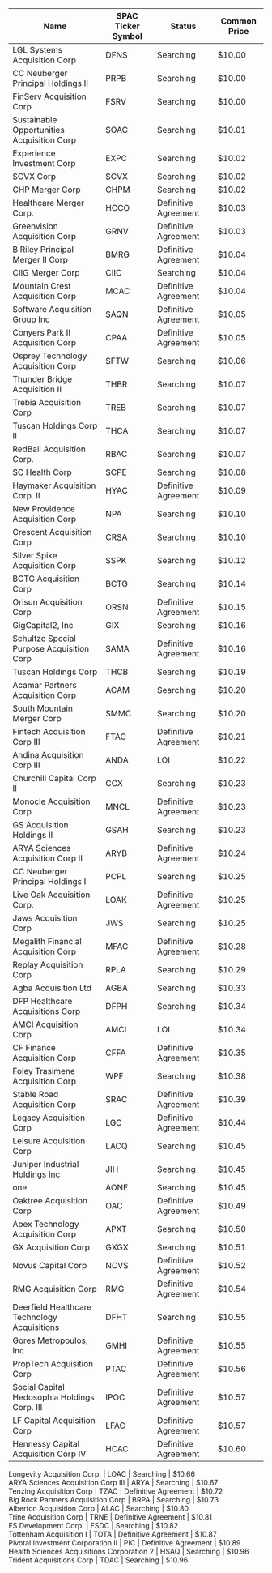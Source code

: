 Name                                         | SPAC Ticker Symbol | Status               | Common Price 
-------------------------------------------- | ------------------ | -------------------- | -------------
LGL Systems Acquisition Corp                 | DFNS               | Searching            | $10.00       
CC Neuberger Principal Holdings II           | PRPB               | Searching            | $10.00       
FinServ Acquisition Corp                     | FSRV               | Searching            | $10.00       
Sustainable Opportunities Acquisition Corp   | SOAC               | Searching            | $10.01       
Experience Investment Corp                   | EXPC               | Searching            | $10.02       
SCVX Corp                                    | SCVX               | Searching            | $10.02       
CHP Merger Corp                              | CHPM               | Searching            | $10.02       
Healthcare Merger Corp.                      | HCCO               | Definitive Agreement | $10.03       
Greenvision Acquisition Corp                 | GRNV               | Definitive Agreement | $10.03       
B Riley Principal Merger II Corp             | BMRG               | Definitive Agreement | $10.04       
CIIG Merger Corp                             | CIIC               | Searching            | $10.04       
Mountain Crest Acquisition Corp              | MCAC               | Definitive Agreement | $10.04       
Software Acquisition Group Inc               | SAQN               | Definitive Agreement | $10.05       
Conyers Park II Acquisition Corp             | CPAA               | Definitive Agreement | $10.05       
Osprey Technology Acquisition Corp           | SFTW               | Searching            | $10.06       
Thunder Bridge Acquisition II                | THBR               | Searching            | $10.07       
Trebia Acquisition Corp                      | TREB               | Searching            | $10.07       
Tuscan Holdings Corp II                      | THCA               | Searching            | $10.07       
RedBall Acquisition Corp.                    | RBAC               | Searching            | $10.07       
SC Health Corp                               | SCPE               | Searching            | $10.08       
Haymaker Acquisition Corp. II                | HYAC               | Definitive Agreement | $10.09       
New Providence Acquisition Corp              | NPA                | Searching            | $10.10       
Crescent Acquisition Corp                    | CRSA               | Searching            | $10.10       
Silver Spike Acquisition Corp                | SSPK               | Searching            | $10.12       
BCTG Acquisition Corp                        | BCTG               | Searching            | $10.14       
Orisun Acquisition Corp                      | ORSN               | Definitive Agreement | $10.15       
GigCapital2, Inc                             | GIX                | Searching            | $10.16       
Schultze Special Purpose Acquisition Corp    | SAMA               | Definitive Agreement | $10.16       
Tuscan Holdings Corp                         | THCB               | Searching            | $10.19       
Acamar Partners Acquisition Corp             | ACAM               | Searching            | $10.20       
South Mountain Merger Corp                   | SMMC               | Searching            | $10.20       
Fintech Acquisition Corp III                 | FTAC               | Definitive Agreement | $10.21       
Andina Acquisition Corp III                  | ANDA               | LOI                  | $10.22       
Churchill Capital Corp II                    | CCX                | Searching            | $10.23       
Monocle Acquisition Corp                     | MNCL               | Definitive Agreement | $10.23       
GS Acquisition Holdings II                   | GSAH               | Searching            | $10.23       
ARYA Sciences Acquisition Corp II            | ARYB               | Definitive Agreement | $10.24       
CC Neuberger Principal Holdings I            | PCPL               | Searching            | $10.25       
Live Oak Acquisition Corp.                   | LOAK               | Definitive Agreement | $10.25       
Jaws Acquisition Corp                        | JWS                | Searching            | $10.25       
Megalith Financial Acquisition Corp          | MFAC               | Definitive Agreement | $10.28       
Replay Acquisition Corp                      | RPLA               | Searching            | $10.29       
Agba Acquisition Ltd                         | AGBA               | Searching            | $10.33       
DFP Healthcare Acquisitions Corp             | DFPH               | Searching            | $10.34       
AMCI Acquisition Corp                        | AMCI               | LOI                  | $10.34       
CF Finance Acquisition Corp                  | CFFA               | Definitive Agreement | $10.35       
Foley Trasimene Acquisition Corp             | WPF                | Searching            | $10.38       
Stable Road Acquisition Corp                 | SRAC               | Definitive Agreement | $10.39       
Legacy Acquisition Corp                      | LGC                | Definitive Agreement | $10.44       
Leisure Acquisition Corp                     | LACQ               | Searching            | $10.45       
Juniper Industrial Holdings Inc              | JIH                | Searching            | $10.45       
one                                          | AONE               | Searching            | $10.45       
Oaktree Acquisition Corp                     | OAC                | Definitive Agreement | $10.49       
Apex Technology Acquisition Corp             | APXT               | Searching            | $10.50       
GX Acquisition Corp                          | GXGX               | Searching            | $10.51       
Novus Capital Corp                           | NOVS               | Definitive Agreement | $10.52       
RMG Acquisition Corp                         | RMG                | Definitive Agreement | $10.54       
Deerfield Healthcare Technology Acquisitions | DFHT               | Searching            | $10.55       
Gores Metropoulos, Inc                       | GMHI               | Definitive Agreement | $10.55       
PropTech Acquisition Corp                    | PTAC               | Definitive Agreement | $10.56       
Social Capital Hedosophia Holdings Corp. III | IPOC               | Definitive Agreement | $10.57       
LF Capital Acquisition Corp                  | LFAC               | Definitive Agreement | $10.57       
Hennessy Capital Acquisition Corp IV         | HCAC               | Definitive Agreement | $10.60       
Longevity Acquisition Corp.
                 | LOAC               | Searching            | $10.66       
ARYA Sciences Acquisition Corp III           | ARYA               | Searching            | $10.67       
Tenzing Acquisition Corp                     | TZAC               | Definitive Agreement | $10.72       
Big Rock Partners Acquisition Corp           | BRPA               | Searching            | $10.73       
Alberton Acquisition Corp                    | ALAC               | Searching            | $10.80       
Trine Acquisition Corp                       | TRNE               | Definitive Agreement | $10.81       
FS Development Corp.                         | FSDC               | Searching            | $10.82       
Tottenham Acquisition I                      | TOTA               | Definitive Agreement | $10.87       
Pivotal Investment Corporation II            | PIC                | Definitive Agreement | $10.89       
Health Sciences Acquisitions Corporation 2
  | HSAQ               | Searching            | $10.96       
Trident Acquisitions Corp                    | TDAC               | Searching            | $10.96       
